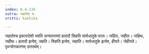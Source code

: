 ```yaml
---
index: 6.4.116
sutra: जहातेश् च
vritti: kashika

---
```

जहातेश्च इकारादेशो भवति अन्यतरस्यां हलादौ क्ङिति सार्वधातुके परतः। जहितः, जहीतः। जहिथः, जहीथः। हलादौ इत्येव, जहति। क्ङिति इत्येव, जहाति। सार्वधातुके इत्येव, हीयते। जेहीयते। पृथ्ग्योगकरणम् उत्तरर्थम्।